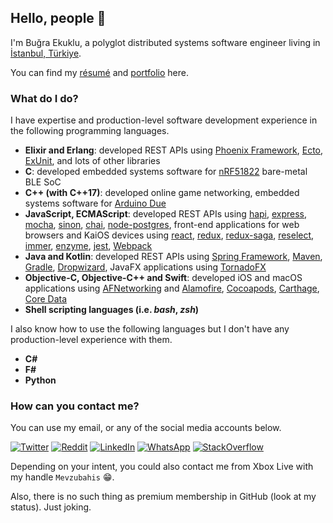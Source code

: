## Hello, people 👋

I'm Buğra Ekuklu, a polyglot distributed systems software engineer living in [İstanbul, Türkiye](https://www.wikiwand.com/en/Istanbul).

You can find my [résumé](https://raw.githubusercontent.com/Chatatata/Chatatata/main/Resume.pdf) and [portfolio](https://raw.githubusercontent.com/Chatatata/Chatatata/main/Portfolio.pdf) here.

### What do I do? 

I have expertise and production-level software development experience in the following programming languages.

- **Elixir and Erlang**: developed REST APIs using [Phoenix Framework], [Ecto], [ExUnit], and lots of other libraries
- **C**: developed embedded systems software for [nRF51822] bare-metal BLE SoC
- **C++ (with C++17)**: developed online game networking, embedded systems software for [Arduino Due]
- **JavaScript, ECMAScript**: developed REST APIs using [hapi], [express], [mocha], [sinon], [chai], [node-postgres], front-end applications for web browsers and KaiOS devices using [react], [redux], [redux-saga], [reselect], [immer], [enzyme], [jest], [Webpack]
- **Java and Kotlin**: developed REST APIs using [Spring Framework], [Maven], [Gradle], [Dropwizard], JavaFX applications using [TornadoFX]
- **Objective-C, Objective-C++ and Swift**: developed iOS and macOS applications using [AFNetworking] and [Alamofire], [Cocoapods], [Carthage], [Core Data]
- **Shell scripting languages (i.e. *bash*, *zsh*)**

I also know how to use the following languages but I don't have any production-level experience with them.

- **C#**
- **F#**
- **Python**

### How can you contact me?

You can use my email, or any of the social media accounts below.

[![Twitter](https://img.shields.io/badge/twitter-%231DA1F2.svg?&style=for-the-badge&logo=twitter&logoColor=white)](https://twitter.com/i386_64)
[![Reddit](https://img.shields.io/badge/reddit-%23FF4500.svg?&style=for-the-badge&logo=reddit&logoColor=white)](https://www.reddit.com/user/Mevzubahis)
[![LinkedIn](https://img.shields.io/badge/linkedin-%230077B5.svg?&style=for-the-badge&logo=linkedin&logoColor=white)](https://www.linkedin.com/in/bu%C4%9Fra-ekuklu-0b941aa0/)
[![WhatsApp](https://img.shields.io/badge/WHATSAPP-25D366?&style=for-the-badge&logo=whatsapp&logoColor=white)](https://wa.me/905419013151)
[![StackOverflow](https://img.shields.io/badge/stack%20overflow-FE7A16?logo=stack-overflow&logoColor=white&style=for-the-badge)](https://stackoverflow.com/users/3407594/bu%c4%9fra-ekuklu)

Depending on your intent, you could also contact me from Xbox Live with my handle `Mevzubahis` 😁.

Also, there is no such thing as premium membership in GitHub (look at my status). Just joking.

[Phoenix Framework]: https://github.com/phoenixframework/phoenix
[Ecto]: https://github.com/elixir-ecto/ecto
[ExUnit]: https://github.com/elixir-lang/elixir/blob/master/lib/ex_unit/lib/ex_unit.ex
[nRF51822]: https://www.nordicsemi.com/Products/Low-power-short-range-wireless/nRF51822
[Arduino Due]: https://store.arduino.cc/arduino-due
[Node.js]: https://github.com/nodejs/node
[hapi]: https://github.com/hapijs/hapi
[express]: https://github.com/expressjs/express
[mocha]: https://github.com/mochajs/mocha
[sinon]: https://github.com/sinonjs/sinon
[chai]: https://github.com/chaijs/chai
[node-postgres]: https://github.com/brianc/node-postgres
[react]: https://github.com/facebook/react
[redux]: https://github.com/reduxjs/redux
[redux-saga]: https://github.com/brianc/node-postgres
[reselect]: https://github.com/reduxjs/reselect
[immer]: https://github.com/immerjs/immer
[enzyme]: https://github.com/enzymejs/enzyme
[jest]: https://github.com/facebook/jest
[Webpack]: https://github.com/webpack/webpack
[Spring Framework]: https://github.com/spring-projects/spring-framework
[Maven]: https://github.com/apache/maven
[Gradle]: https://github.com/gradle/gradle
[Dropwizard]: https://github.com/dropwizard/dropwizard
[TornadoFX]: https://github.com/edvin/tornadofx
[AFNetworking]: https://github.com/AFNetworking/AFNetworking
[Alamofire]: https://github.com/Alamofire/Alamofire
[CocoaPods]: https://github.com/CocoaPods/CocoaPods
[Carthage]: https://github.com/Carthage/Carthage
[Core Data]: https://developer.apple.com/documentation/coredata
